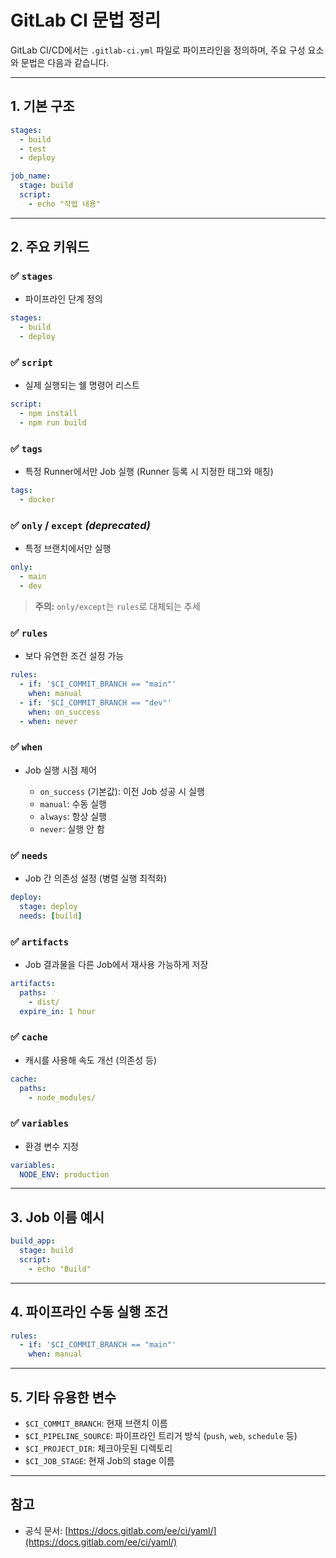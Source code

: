 # GitLab CI 문법 정리

GitLab CI/CD에서는 `.gitlab-ci.yml` 파일로 파이프라인을 정의하며, 주요 구성 요소와 문법은 다음과 같습니다.

---

## 1. 기본 구조

```yaml
stages:
  - build
  - test
  - deploy

job_name:
  stage: build
  script:
    - echo "작업 내용"
```

---

## 2. 주요 키워드

### ✅ `stages`

- 파이프라인 단계 정의

```yaml
stages:
  - build
  - deploy
```

### ✅ `script`

- 실제 실행되는 쉘 명령어 리스트

```yaml
script:
  - npm install
  - npm run build
```

### ✅ `tags`

- 특정 Runner에서만 Job 실행 (Runner 등록 시 지정한 태그와 매칭)

```yaml
tags:
  - docker
```

### ✅ `only` / `except` _(deprecated)_

- 특정 브랜치에서만 실행

```yaml
only:
  - main
  - dev
```

> **주의:** `only/except`는 `rules`로 대체되는 추세

### ✅ `rules`

- 보다 유연한 조건 설정 가능

```yaml
rules:
  - if: '$CI_COMMIT_BRANCH == "main"'
    when: manual
  - if: '$CI_COMMIT_BRANCH == "dev"'
    when: on_success
  - when: never
```

### ✅ `when`

- Job 실행 시점 제어

  - `on_success` (기본값): 이전 Job 성공 시 실행
  - `manual`: 수동 실행
  - `always`: 항상 실행
  - `never`: 실행 안 함

### ✅ `needs`

- Job 간 의존성 설정 (병렬 실행 최적화)

```yaml
deploy:
  stage: deploy
  needs: [build]
```

### ✅ `artifacts`

- Job 결과물을 다른 Job에서 재사용 가능하게 저장

```yaml
artifacts:
  paths:
    - dist/
  expire_in: 1 hour
```

### ✅ `cache`

- 캐시를 사용해 속도 개선 (의존성 등)

```yaml
cache:
  paths:
    - node_modules/
```

### ✅ `variables`

- 환경 변수 지정

```yaml
variables:
  NODE_ENV: production
```

---

## 3. Job 이름 예시

```yaml
build_app:
  stage: build
  script:
    - echo "Build"
```

---

## 4. 파이프라인 수동 실행 조건

```yaml
rules:
  - if: '$CI_COMMIT_BRANCH == "main"'
    when: manual
```

---

## 5. 기타 유용한 변수

- `$CI_COMMIT_BRANCH`: 현재 브랜치 이름
- `$CI_PIPELINE_SOURCE`: 파이프라인 트리거 방식 (`push`, `web`, `schedule` 등)
- `$CI_PROJECT_DIR`: 체크아웃된 디렉토리
- `$CI_JOB_STAGE`: 현재 Job의 stage 이름

---

## 참고

- 공식 문서: [https://docs.gitlab.com/ee/ci/yaml/](https://docs.gitlab.com/ee/ci/yaml/)
